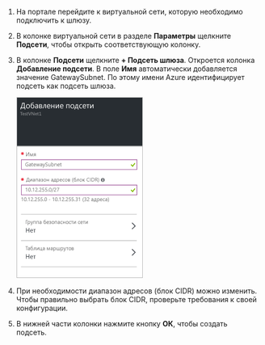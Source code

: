 1. На портале перейдите к виртуальной сети, которую необходимо подключить к шлюзу.

2. В колонке виртуальной сети в разделе **Параметры** щелкните **Подсети**, чтобы открыть соответствующую колонку.

3. В колонке **Подсети** щелкните **+ Подсеть шлюза**. Откроется колонка **Добавление подсети**. В поле **Имя** автоматически добавляется значение GatewaySubnet. По этому имени Azure идентифицирует подсеть как подсеть шлюза.

	![Добавление подсети шлюза](./media/vpn-gateway-add-gwsubnet-rm-portal-include/addgwsubnet250.png)

4. При необходимости диапазон адресов (блок CIDR) можно изменить. Чтобы правильно выбрать блок CIDR, проверьте требования к своей конфигурации.

5. В нижней части колонки нажмите кнопку **ОК**, чтобы создать подсеть.

<!---HONumber=AcomDC_0810_2016---->